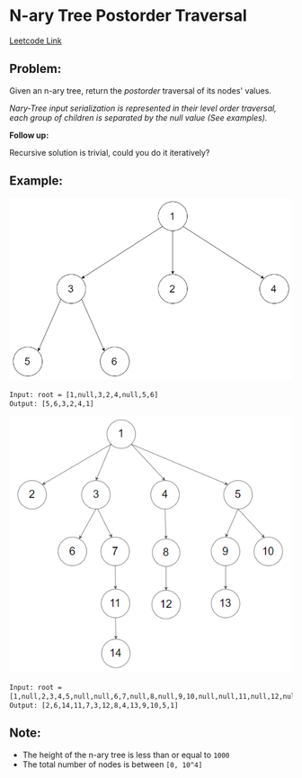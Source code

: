
# N-ary Tree Postorder Traversal
[Leetcode Link](https://leetcode.com/problems/n-ary-tree-postorder-traversal/)

## Problem:

Given an n-ary tree, return the *postorder* traversal of its nodes' values.

*Nary-Tree input serialization is represented in their level order traversal, each group of children is separated by the null value (See examples).*

**Follow up:**

Recursive solution is trivial, could you do it iteratively?

## Example:

![example](assets/narytreeexample.png)
```
Input: root = [1,null,3,2,4,null,5,6]
Output: [5,6,3,2,4,1]
```
![example](assets/narytreeexample2.png)
```
Input: root = [1,null,2,3,4,5,null,null,6,7,null,8,null,9,10,null,null,11,null,12,null,13,null,null,14]
Output: [2,6,14,11,7,3,12,8,4,13,9,10,5,1]
```

## Note:

- The height of the n-ary tree is less than or equal to `1000`
- The total number of nodes is between `[0, 10^4]`